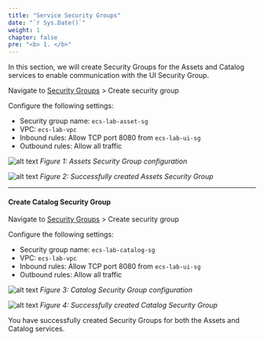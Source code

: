 ```yaml
---
title: "Service Security Groups"
date: "`r Sys.Date()`"
weight: 1
chapter: false
pre: "<b> 1. </b>"
---
```


In this section, we will create Security Groups for the Assets and Catalog services to enable communication with the UI Security Group.

Navigate to [Security Groups](https://console.aws.amazon.com/ec2/home?SecurityGroups:) > Create security group

Configure the following settings:
- Security group name: `ecs-lab-asset-sg`
- VPC: `ecs-lab-vpc`
- Inbound rules: Allow TCP port 8080 from `ecs-lab-ui-sg`
- Outbound rules: Allow all traffic

![alt text](/images/1-prerequisites/1-security-groups/image.png)
*Figure 1: Assets Security Group configuration*

![alt text](/images/1-prerequisites/1-security-groups/image-1.png)
*Figure 2: Successfully created Assets Security Group*

---

#### Create Catalog Security Group

Navigate to [Security Groups](https://console.aws.amazon.com/ec2/home?SecurityGroups:) > Create security group

Configure the following settings:
- Security group name: `ecs-lab-catalog-sg`
- VPC: `ecs-lab-vpc`
- Inbound rules: Allow TCP port 8080 from `ecs-lab-ui-sg`
- Outbound rules: Allow all traffic

![alt text](/images/1-prerequisites/1-security-groups/image-2.png)
*Figure 3: Catalog Security Group configuration*

![alt text](/images/1-prerequisites/1-security-groups/image-3.png)
*Figure 4: Successfully created Catalog Security Group*

You have successfully created Security Groups for both the Assets and Catalog services.